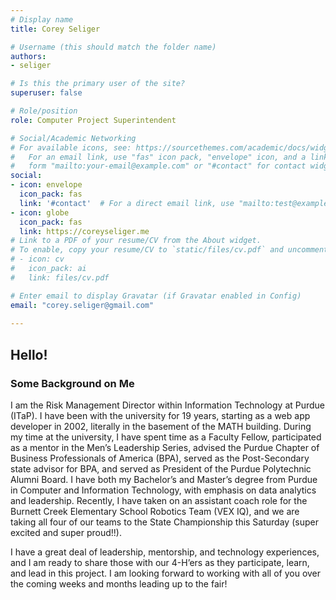 ```yaml
---
# Display name
title: Corey Seliger

# Username (this should match the folder name)
authors:
- seliger

# Is this the primary user of the site?
superuser: false

# Role/position
role: Computer Project Superintendent

# Social/Academic Networking
# For available icons, see: https://sourcethemes.com/academic/docs/widgets/#icons
#   For an email link, use "fas" icon pack, "envelope" icon, and a link in the
#   form "mailto:your-email@example.com" or "#contact" for contact widget.
social:
- icon: envelope
  icon_pack: fas
  link: '#contact'  # For a direct email link, use "mailto:test@example.org".
- icon: globe
  icon_pack: fas
  link: https://coreyseliger.me
# Link to a PDF of your resume/CV from the About widget.
# To enable, copy your resume/CV to `static/files/cv.pdf` and uncomment the lines below.  
# - icon: cv
#   icon_pack: ai
#   link: files/cv.pdf

# Enter email to display Gravatar (if Gravatar enabled in Config)
email: "corey.seliger@gmail.com"
  
---
```


## Hello!

### Some Background on Me

I am the Risk Management Director within Information Technology at Purdue (ITaP). I have been with the university for 19 years, starting as a web app developer in 2002, literally in the basement of the MATH building. During my time at the university, I have spent time as a Faculty Fellow, participated as a mentor in the Men’s Leadership Series, advised the Purdue Chapter of Business Professionals of America (BPA), served as the Post-Secondary state advisor for BPA, and served as President of the Purdue Polytechnic Alumni Board. I have both my Bachelor’s and Master’s degree from Purdue in Computer and Information Technology, with emphasis on data analytics and leadership. Recently, I have taken on an assistant coach role for the Burnett Creek Elementary School Robotics Team (VEX IQ), and we are taking all four of our teams to the State Championship this Saturday (super excited and super proud!!).

I have a great deal of leadership, mentorship, and technology experiences, and I am ready to share those with our 4-H’ers as they participate, learn, and lead in this project. I am looking forward to working with all of you over the coming weeks and months leading up to the fair!
